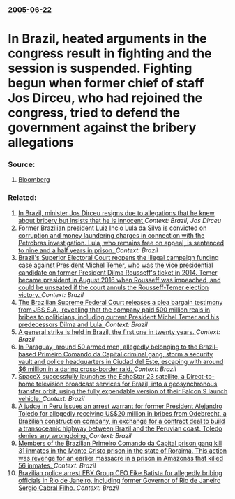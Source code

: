 ### [2005-06-22](/news/2005/06/22/index.md)

#  In Brazil, heated arguments in the congress result in fighting and the session is suspended. Fighting begun when former chief of staff Jos Dirceu, who had rejoined the congress, tried to defend the government against the bribery allegations 




### Source:

1. [Bloomberg](http://quote.bloomberg.com/apps/news?pid=10000086&sid=aCaNsPwarvRQ&refer=news_index)

### Related:

1. [ In Brazil, minister Jos Dirceu resigns due to allegations that he knew about bribery but insists that he is innocent ](/news/2005/06/16/in-brazil-minister-jose-dirceu-resigns-due-to-allegations-that-he-knew-about-bribery-but-insists-that-he-is-innocent.md) _Context: Brazil, Jos Dirceu_
2. [Former Brazilian president Luiz Incio Lula da Silva is convicted on corruption and money laundering charges in connection with the Petrobras investigation. Lula, who remains free on appeal, is sentenced to nine and a half years in prison. ](/news/2017/07/12/former-brazilian-president-luiz-inacio-lula-da-silva-is-convicted-on-corruption-and-money-laundering-charges-in-connection-with-the-petrobra.md) _Context: Brazil_
3. [Brazil's Superior Electoral Court reopens the illegal campaign funding case against President Michel Temer, who was the vice presidential candidate on former President Dilma Rousseff's ticket in 2014. Temer became president in August 2016 when Rousseff was impeached, and could be unseated if the court annuls the Rousseff-Temer election victory. ](/news/2017/06/6/brazil-s-superior-electoral-court-reopens-the-illegal-campaign-funding-case-against-president-michel-temer-who-was-the-vice-presidential-ca.md) _Context: Brazil_
4. [The Brazilian Supreme Federal Court releases a plea bargain testimony from JBS S.A., revealing that the company paid 500 million reais in bribes to politicians, including current President Michel Temer and his predecessors Dilma and Lula. ](/news/2017/05/19/the-brazilian-supreme-federal-court-releases-a-plea-bargain-testimony-from-jbs-s-a-revealing-that-the-company-paid-500-million-reais-in-br.md) _Context: Brazil_
5. [A general strike is held in Brazil, the first one in twenty years. ](/news/2017/04/28/a-general-strike-is-held-in-brazil-the-first-one-in-twenty-years.md) _Context: Brazil_
6. [In Paraguay, around 50 armed men, allegedly belonging to the Brazil-based Primeiro Comando da Capital criminal gang, storm a security vault and police headquarters in Ciudad del Este, escaping with around $6 million in a daring cross-border raid. ](/news/2017/04/24/in-paraguay-around-50-armed-men-allegedly-belonging-to-the-brazil-based-primeiro-comando-da-capital-criminal-gang-storm-a-security-vault.md) _Context: Brazil_
7. [SpaceX successfully launches the EchoStar 23 satellite, a Direct-to-home television broadcast services for Brazil, into a geosynchronous transfer orbit, using the fully expendable version of their Falcon 9 launch vehicle. ](/news/2017/03/16/spacex-successfully-launches-the-echostar-23-satellite-a-direct-to-home-television-broadcast-services-for-brazil-into-a-geosynchronous-tra.md) _Context: Brazil_
8. [A judge in Peru issues an arrest warrant for former President Alejandro Toledo for allegedly receiving US$20 million in bribes from Odebrecht, a Brazilian construction company, in exchange for a contract deal to build a transoceanic highway between Brazil and the Peruvian coast. Toledo denies any wrongdoing. ](/news/2017/02/10/a-judge-in-peru-issues-an-arrest-warrant-for-former-president-alejandro-toledo-for-allegedly-receiving-us-20-million-in-bribes-from-odebrech.md) _Context: Brazil_
9. [Members of the Brazilian Primeiro Comando da Capital prison gang kill 31 inmates in the Monte Cristo prison in the state of Roraima. This action was revenge for an earlier massacre in a prison in Amazonas that killed 56 inmates. ](/news/2017/01/6/members-of-the-brazilian-primeiro-comando-da-capital-prison-gang-kill-31-inmates-in-the-monte-cristo-prison-in-the-state-of-roraima-this-ac.md) _Context: Brazil_
10. [Brazilian police arrest EBX Group CEO Eike Batista for allegedly bribing officials in Rio de Janeiro, including former Governor of Rio de Janeiro Sergio Cabral Filho. ](/news/2017/01/30/brazilian-police-arrest-ebx-group-ceo-eike-batista-for-allegedly-bribing-officials-in-rio-de-janeiro-including-former-governor-of-rio-de-ja.md) _Context: Brazil_
